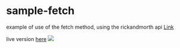 # sample-fetch

example of use of the fetch method, using the rickandmorth api [Link](https://rickandmortyapi.com/documentation/)

live version [here](https://fernandochata.github.io/sample-fetch/)
![](image.png)